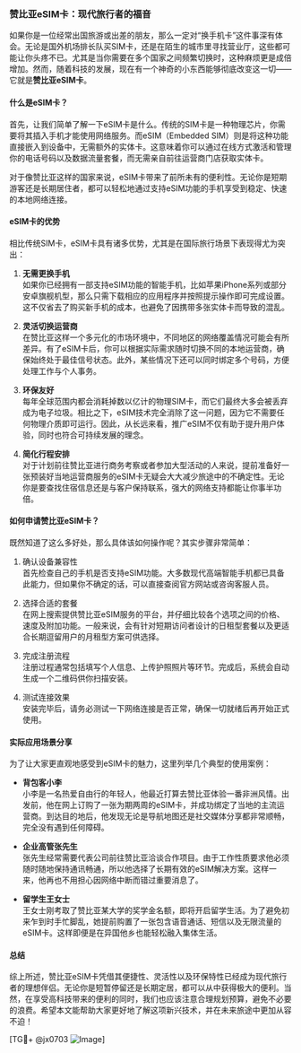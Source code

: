 ### 赞比亚eSIM卡：现代旅行者的福音

如果你是一位经常出国旅游或出差的朋友，那么一定对“换手机卡”这件事深有体会。无论是国外机场排长队买SIM卡，还是在陌生的城市里寻找营业厅，这些都可能让你头疼不已。尤其是当你需要在多个国家之间频繁切换时，这种麻烦更是成倍增加。然而，随着科技的发展，现在有一个神奇的小东西能够彻底改变这一切——它就是**赞比亚eSIM卡**。

#### 什么是eSIM卡？

首先，让我们简单了解一下eSIM卡是什么。传统的SIM卡是一种物理芯片，你需要将其插入手机才能使用网络服务。而eSIM（Embedded SIM）则是将这种功能直接嵌入到设备中，无需额外的实体卡。这意味着你可以通过在线方式激活和管理你的电话号码以及数据流量套餐，而无需亲自前往运营商门店获取实体卡。

对于像赞比亚这样的国家来说，eSIM卡带来了前所未有的便利性。无论你是短期游客还是长期居住者，都可以轻松地通过支持eSIM功能的手机享受到稳定、快速的本地网络连接。

#### eSIM卡的优势

相比传统SIM卡，eSIM卡具有诸多优势，尤其是在国际旅行场景下表现得尤为突出：

1. **无需更换手机**  
   如果你已经拥有一部支持eSIM功能的智能手机，比如苹果iPhone系列或部分安卓旗舰机型，那么只需下载相应的应用程序并按照提示操作即可完成设置。这不仅省去了购买新手机的成本，也避免了因携带多张实体卡而导致的混乱。

2. **灵活切换运营商**  
   在赞比亚这样一个多元化的市场环境中，不同地区的网络覆盖情况可能会有所差异。有了eSIM卡后，你可以根据实际需求随时切换不同的本地运营商，确保始终处于最佳信号状态。此外，某些情况下还可以同时绑定多个号码，方便处理工作与个人事务。

3. **环保友好**  
   每年全球范围内都会消耗掉数以亿计的物理SIM卡，而它们最终大多会被丢弃成为电子垃圾。相比之下，eSIM技术完全消除了这一问题，因为它不需要任何物理介质即可运行。因此，从长远来看，推广eSIM不仅有助于提升用户体验，同时也符合可持续发展的理念。

4. **简化行程安排**  
   对于计划前往赞比亚进行商务考察或者参加大型活动的人来说，提前准备好一张预装好当地运营商服务的eSIM卡无疑会大大减少旅途中的不确定性。无论你是要查找住宿信息还是与客户保持联系，强大的网络支持都能让你事半功倍。

#### 如何申请赞比亚eSIM卡？

既然知道了这么多好处，那么具体该如何操作呢？其实步骤非常简单：

1. 确认设备兼容性  
   首先检查自己的手机是否支持eSIM功能。大多数现代高端智能手机都已具备此能力，但如果你不确定的话，可以直接查阅官方网站或咨询客服人员。

2. 选择合适的套餐  
   在网上搜索提供赞比亚eSIM服务的平台，并仔细比较各个选项之间的价格、速度及附加功能。一般来说，会有针对短期访问者设计的日租型套餐以及更适合长期逗留用户的月租型方案可供选择。

3. 完成注册流程  
   注册过程通常包括填写个人信息、上传护照照片等环节。完成后，系统会自动生成一个二维码供你扫描安装。

4. 测试连接效果  
   安装完毕后，请务必测试一下网络连接是否正常，确保一切就绪后再开始正式使用。

#### 实际应用场景分享

为了让大家更直观地感受到eSIM卡的魅力，这里列举几个典型的使用案例：

- **背包客小李**  
  小李是一名热爱自由行的年轻人，他最近打算去赞比亚体验一番非洲风情。出发前，他在网上订购了一张为期两周的eSIM卡，并成功绑定了当地的主流运营商。到达目的地后，他发现无论是导航地图还是社交媒体分享都非常顺畅，完全没有遇到任何障碍。

- **企业高管张先生**  
  张先生经常需要代表公司前往赞比亚洽谈合作项目。由于工作性质要求他必须随时随地保持通讯畅通，所以他选择了长期有效的eSIM解决方案。这样一来，他再也不用担心因网络中断而错过重要消息了。

- **留学生王女士**  
  王女士刚考取了赞比亚某大学的奖学金名额，即将开启留学生活。为了避免初来乍到时手忙脚乱，她提前购置了一张包含语音通话、短信以及无限流量的eSIM卡。这样即便是在异国他乡也能轻松融入集体生活。

#### 总结

综上所述，赞比亚eSIM卡凭借其便捷性、灵活性以及环保特性已经成为现代旅行者的理想伴侣。无论你是短暂停留还是长期定居，都可以从中获得极大的便利。当然，在享受高科技带来的便利的同时，我们也应该注意合理规划预算，避免不必要的浪费。希望本文能帮助大家更好地了解这项新兴技术，并在未来旅途中更加从容不迫！

[TG💪+ @jx0703 ![Image](https://github.com/user-attachments/assets/dbca1d08-cadb-493c-b0ec-ad6f7a83f270)]